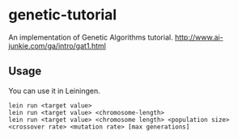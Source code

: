# genetic-tutorial

An implementation of Genetic Algorithms tutorial.
http://www.ai-junkie.com/ga/intro/gat1.html

## Usage

You can use it in Leiningen.

```
lein run <target value>
lein run <target value> <chromosome-length>
lein run <target value> <chromosome length> <population size> <crossover rate> <mutation rate> [max generations]
```

